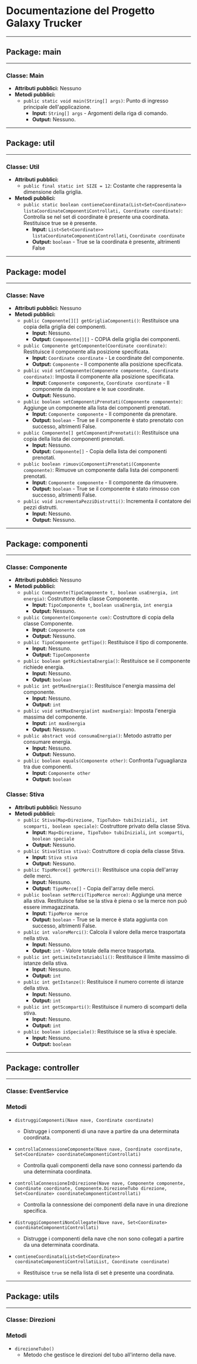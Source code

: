 # Documentazione del Progetto Galaxy Trucker

---

## Package: main

---

### Classe: Main
- **Attributi pubblici:** Nessuno
- **Metodi pubblici:**
  - `public static void main(String[] args)`: Punto di ingresso principale dell'applicazione.
    - **Input:** `String[] args` - Argomenti della riga di comando.
    - **Output:** Nessuno.

---

## Package: util

---

### Classe: Util
- **Attributi pubblici:**
  - `public final static int SIZE = 12`: Costante che rappresenta la dimensione della griglia.
- **Metodi pubblici:**
  - `public static boolean contieneCoordinata(List<Set<Coordinate>> listaCoordinateComponentiControllati, Coordinate coordinate)`: Controlla se nel set di coordinate è presente una coordinata. Restituisce true se è presente.
    - **Input:** `List<Set<Coordinate>> listaCoordinateComponentiControllati`, `Coordinate coordinate`
    - **Output:** `boolean` - True se la coordinata è presente, altrimenti False

---

## Package: model

---

### Classe: Nave
- **Attributi pubblici:** Nessuno
- **Metodi pubblici:**
  - `public Componente[][] getGrigliaComponenti()`: Restituisce una copia della griglia dei componenti.
    - **Input:** Nessuno.
    - **Output:** `Componente[][]` - COPIA della griglia dei componenti.
  - `public Componente getComponente(Coordinate coordinate)`: Restituisce il componente alla posizione specificata.
    - **Input:** `Coordinate coordinate` - Le coordinate del componente.
    - **Output:** `Componente` - Il componente alla posizione specificata.
  - `public void setComponente(Componente componente, Coordinate coordinate)`: Imposta il componente alla posizione specificata.
    - **Input:** `Componente componente`, `Coordinate coordinate` - Il componente da impostare e le sue coordinate.
    - **Output:** Nessuno.
  - `public boolean setComponentiPrenotati(Componente componente)`: Aggiunge un componente alla lista dei componenti prenotati.
    - **Input:** `Componente componente` - Il componente da prenotare.
    - **Output:** `boolean` - True se il componente è stato prenotato con successo, altrimenti False.
  - `public Componente[] getComponentiPrenotati()`: Restituisce una copia della lista dei componenti prenotati.
    - **Input:** Nessuno.
    - **Output:** `Componente[]` - Copia della lista dei componenti prenotati.
  - `public boolean rimuoviComponentiPrenotati(Componente componente)`: Rimuove un componente dalla lista dei componenti prenotati.
    - **Input:** `Componente componente` - Il componente da rimuovere.
    - **Output:** `boolean` - True se il componente è stato rimosso con successo, altrimenti False.
  - `public void incrementaPezziDistrutti()`: Incrementa il contatore dei pezzi distrutti.
    - **Input:** Nessuno.
    - **Output:** Nessuno.

---

## Package: componenti

---

### Classe: Componente
- **Attributi pubblici:** Nessuno
- **Metodi pubblici:**
  - `public Componente(TipoComponente t, boolean usaEnergia, int energia)`: Costruttore della classe Componente.
    - **Input:** `TipoComponente t`, `boolean usaEnergia`, `int energia`
    - **Output:** Nessuno.
  - `public Componente(Componente com)`: Costruttore di copia della classe Componente.
    - **Input:** `Componente com`
    - **Output:** Nessuno.
  - `public TipoComponente getTipo()`: Restituisce il tipo di componente.
    - **Input:** Nessuno.
    - **Output:** `TipoComponente`
  - `public boolean getRichiestaEnergia()`: Restituisce se il componente richiede energia.
    - **Input:** Nessuno.
    - **Output:** `boolean`
  - `public int getMaxEnergia()`: Restituisce l'energia massima del componente.
    - **Input:** Nessuno.
    - **Output:** `int`
  - `public void setMaxEnergia(int maxEnergia)`: Imposta l'energia massima del componente.
    - **Input:** `int maxEnergia`
    - **Output:** Nessuno.
  - `public abstract void consumaEnergia()`: Metodo astratto per consumare energia.
    - **Input:** Nessuno.
    - **Output:** Nessuno.
  - `public boolean equals(Componente other)`: Confronta l'uguaglianza tra due componenti.
    - **Input:** `Componente other`
    - **Output:** `boolean`

### Classe: Stiva
- **Attributi pubblici:** Nessuno
- **Metodi pubblici:**
  - `public Stiva(Map<Direzione, TipoTubo> tubiIniziali, int scomparti, boolean speciale)`: Costruttore privato della classe Stiva.
    - **Input:** `Map<Direzione, TipoTubo> tubiIniziali`, `int scomparti`, `boolean speciale`
    - **Output:** Nessuno.
  - `public Stiva(Stiva stiva)`: Costruttore di copia della classe Stiva.
    - **Input:** `Stiva stiva`
    - **Output:** Nessuno.
  - `public TipoMerce[] getMerci()`: Restituisce una copia dell'array delle merci.
    - **Input:** Nessuno.
    - **Output:** `TipoMerce[]` - Copia dell'array delle merci.
  - `public boolean setMerci(TipoMerce merce)`: Aggiunge una merce alla stiva. Restituisce false se la stiva è piena o se la merce non può essere immagazzinata.
    - **Input:** `TipoMerce merce`
    - **Output:** `boolean` - True se la merce è stata aggiunta con successo, altrimenti False.
  - `public int valoreMerci()`: Calcola il valore della merce trasportata nella stiva.
    - **Input:** Nessuno.
    - **Output:** `int` - Valore totale della merce trasportata.
  - `public int getLimiteIstanziabili()`: Restituisce il limite massimo di istanze della stiva.
    - **Input:** Nessuno.
    - **Output:** `int`
  - `public int getIstanze()`: Restituisce il numero corrente di istanze della stiva.
    - **Input:** Nessuno.
    - **Output:** `int`
  - `public int getScomparti()`: Restituisce il numero di scomparti della stiva.
    - **Input:** Nessuno.
    - **Output:** `int`
  - `public boolean isSpeciale()`: Restituisce se la stiva è speciale.
    - **Input:** Nessuno.
    - **Output:** `boolean`

---

## Package: controller

---

### Classe: EventService

### Metodi

- `distruggiComponenti(Nave nave, Coordinate coordinate)`
  - Distrugge i componenti di una nave a partire da una determinata coordinata.
  
- `controllaConnessioneComponente(Nave nave, Coordinate coordinate, Set<Coordinate> coordinateComponentiControllati)`
  - Controlla quali componenti della nave sono connessi partendo da una determinata coordinata.
  
- `controllaConnessioneInDirezione(Nave nave, Componente componente, Coordinate coordinate, Componente.DirezioneTubo direzione, Set<Coordinate> coordinateComponentiControllati)`
  - Controlla la connessione dei componenti della nave in una direzione specifica.
  
- `distruggiComponentiNonCollegate(Nave nave, Set<Coordinate> coordinateComponentiControllati)`
  - Distrugge i componenti della nave che non sono collegati a partire da una determinata coordinata.
  
- `contieneCoordinata(List<Set<Coordinate>> coordinateComponentiControllatiList, Coordinate coordinate)`
  - Restituisce `true` se nella lista di set è presente una coordinata.

---

## Package: utils

---

### Classe: Direzioni

### Metodi

- `direzioneTubo()`
  - Metodo che gestisce le direzioni del tubo all'interno della nave.
